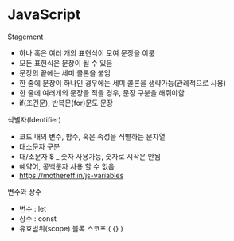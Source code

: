 # JavaScript

Stagement
- 하나 혹은 여러 개의 표현식이 모여 문장을 이룸
- 모든 표현식은 문장이 될 수 있음
- 문장의 끝에는 세미 콜론을 붙임
- 한 줄에 문장이 하나인 경우에는 세미 콜론을 생략가능(관례적으로 사용)
- 한 줄에 여러개의 문장을 적을 경우, 문장 구분을 해줘야함
- if(조건문), 반복문(for)문도 문장

식별자(Identifier)
- 코드 내의 변수, 함수, 혹은 속성을 식별하는 문자열
- 대소문자 구분
- 대/소문자 $ _ 숫자 사용가능, 숫자로 시작은 안됨
- 예약어, 공백문자 사용 할 수 없음
- https://mothereff.in/js-variables

변수와 상수
- 변수 : let
- 상수 : const 
- 유효범위(scope) 블록 스코프 (  {}  )